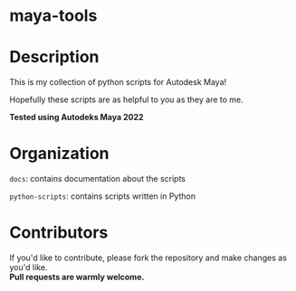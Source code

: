 # maya-tools 
<!-- GT Tools README.md file -->
<p></p>
<h1> Description </h1>
This is my collection of python scripts for Autodesk Maya!

<p>Hopefully these scripts are as helpful to you as they are to me.</p>

<p><b>Tested using Autodeks Maya 2022</b></p>


<h1> Organization </h1>
<p><code>docs</code>: contains documentation about the scripts</p>
<p><code>python-scripts</code>: contains scripts written in Python</p>

<h1> Contributors </h1>
If you'd like to contribute, please fork the repository and make changes as you'd like. <br><b>Pull requests are warmly welcome.</b>
<p></p>
